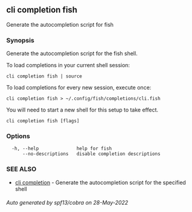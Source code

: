 ## cli completion fish

Generate the autocompletion script for fish

### Synopsis

Generate the autocompletion script for the fish shell.

To load completions in your current shell session:

	cli completion fish | source

To load completions for every new session, execute once:

	cli completion fish > ~/.config/fish/completions/cli.fish

You will need to start a new shell for this setup to take effect.


```
cli completion fish [flags]
```

### Options

```
  -h, --help              help for fish
      --no-descriptions   disable completion descriptions
```

### SEE ALSO

* [cli completion](cli_completion.md)	 - Generate the autocompletion script for the specified shell

###### Auto generated by spf13/cobra on 28-May-2022
